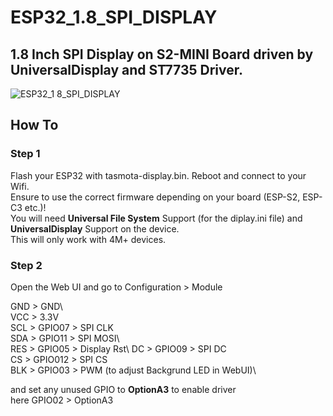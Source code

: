 # ESP32_1.8_SPI_DISPLAY
## 1.8 Inch SPI Display on S2-MINI Board driven by UniversalDisplay and ST7735 Driver.
![ESP32_1 8_SPI_DISPLAY](https://github.com/user-attachments/assets/110dd347-68e3-4918-b1d6-bf47b45172f8)
## How To

### Step 1
Flash your ESP32 with tasmota-display.bin. Reboot and connect to your Wifi.\
Ensure to use the correct firmware depending on your board (ESP-S2, ESP-C3 etc.)!\
You will need **Universal File System** Support (for the diplay.ini file) and **UniversalDisplay** Support on the device.\
This will only work with 4M+ devices.

### Step 2
Open the Web UI and go to Configuration > Module

GND > GND\		
VCC > 3.3V\
SCL > GPIO07 > SPI CLK\
SDA > GPIO11 > SPI MOSI\		
RES > GPIO05 > Display Rst\	
DC > GPIO09 > SPI DC\
CS > GPIO012 > SPI CS\
BLK > GPIO03 > PWM (to adjust Backgrund LED in WebUI)\

and set any unused GPIO to **OptionA3** to enable driver\
here GPIO02 > OptionA3	

